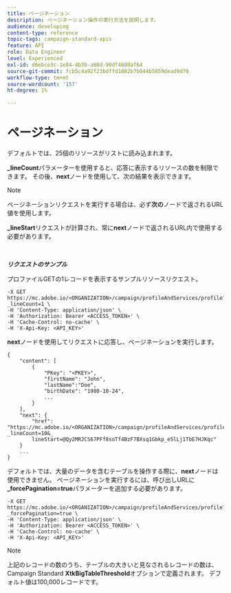 ```yaml
---
title: ページネーション
description: ページネーション操作の実行方法を説明します。
audience: developing
content-type: reference
topic-tags: campaign-standard-apis
feature: API
role: Data Engineer
level: Experienced
exl-id: d6ebce3c-1e84-4b3b-a68d-90df4680af64
source-git-commit: fcb5c4a92f23bdffd1082b7b044b5859dead9d70
workflow-type: tm+mt
source-wordcount: '157'
ht-degree: 1%

---
```


# ページネーション

デフォルトでは、25個のリソースがリストに読み込まれます。

**_lineCount**&#x200B;パラメーターを使用すると、応答に表示するリソースの数を制限できます。  その後、**next**&#x200B;ノードを使用して、次の結果を表示できます。

>[!NOTE]
>
>ページネーションリクエストを実行する場合は、必ず&#x200B;**次の**&#x200B;ノードで返されるURL値を使用します。
>
>**_lineStart**&#x200B;リクエストが計算され、常に&#x200B;**next**&#x200B;ノードで返されるURL内で使用する必要があります。

<br/>

***リクエストのサンプル***

プロファイルGETの1レコードを表示するサンプルリソースリクエスト。

```
-X GET https://mc.adobe.io/<ORGANIZATION>/campaign/profileAndServices/profile?_lineCount=1 \
-H 'Content-Type: application/json' \
-H 'Authorization: Bearer <ACCESS_TOKEN>' \
-H 'Cache-Control: no-cache' \
-H 'X-Api-Key: <API_KEY>'
```

**next**&#x200B;ノードを使用してリクエストに応答し、ページネーションを実行します。

```
{
    "content": [
        {
            "PKey": "<PKEY>",
            "firstName": "John",
            "lastName":"Doe",
            "birthDate": "1980-10-24",
            ...
        }
    ],
    "next": {
        "href": "https://mc.adobe.io/<ORGANIZATION>/campaign/profileAndServices/profile/email?_lineCount=10&_
        lineStart=@Qy2MRJCS67PFf8soTf4BzF7BXsq1Gbkp_e5lLj1TbE7HJKqc"
    }
    ...
}
```

デフォルトでは、大量のデータを含むテーブルを操作する際に、**next**&#x200B;ノードは使用できません。 ページネーションを実行するには、呼び出しURLに&#x200B;**_forcePagination=true**&#x200B;パラメーターを追加する必要があります。

```
-X GET https://mc.adobe.io/<ORGANIZATION>/campaign/profileAndServices/profile?_forcePagination=true \
-H 'Content-Type: application/json' \
-H 'Authorization: Bearer <ACCESS_TOKEN>' \
-H 'Cache-Control: no-cache' \
-H 'X-Api-Key: <API_KEY>'
```

>[!NOTE]
>
>上記のレコードの数のうち、テーブルの大きいと見なされるレコードの数は、Campaign Standard **XtkBigTableThreshold**&#x200B;オプションで定義されます。 デフォルト値は100,000レコードです。
